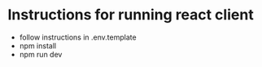 # Instructions for running react client

-   follow instructions in .env.template
-   npm install
-   npm run dev
